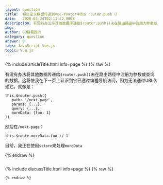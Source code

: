```yaml
---
layout: question
title:  将自定义数据传递到vue-router中的$ router.push（）
date:   2020-03-24T02:11:42.000Z
description: 有没有办法将其他数据传递给$router.push()未在路由路径中注册为参数或查询的数据。这将使我在下一页上认识到它已通过编程导航访问，因为无法通过UR...
img: 
author: GO路易西门
category: question
answer: 0
tags: JavaScript Vue.js
topic: Vue.js
---
```

<div class="article-root">
  <div class="article">
    {% include articleTitle.html info=page %}
    {% raw %}
    <div class="article-content"><p><font style="vertical-align: inherit;"><font style="vertical-align: inherit;">有没有办法将其他数据传递给</font></font><code>$router.push()</code><font style="vertical-align: inherit;"><font style="vertical-align: inherit;">未在路由路径中注册为参数或查询的数据。</font><font style="vertical-align: inherit;">这将使我在下一页上认识到它已通过编程导航访问，因为无法通过URL传递它。</font><font style="vertical-align: inherit;">就像是：</font></font></p>

<pre><code>this.$router.push({<font></font>
   path: '/next-page', <font></font>
   params: {...}, <font></font>
   query: {...}, <font></font>
   moreData: {foo: 1}<font></font>
})<font></font>
</code></pre>

<p><font style="vertical-align: inherit;"><font style="vertical-align: inherit;">然后在</font></font><code>/next-page</code><font style="vertical-align: inherit;"><font style="vertical-align: inherit;">：</font></font></p>

<pre><code>this.$route.moreData.foo // 1
</code></pre>

<p><font style="vertical-align: inherit;"><font style="vertical-align: inherit;">目前，我正在使用</font></font><code>$store</code><font style="vertical-align: inherit;"><font style="vertical-align: inherit;">来处理</font></font><code>moreData</code></p></div>
    {% endraw %}
  </div>
  <p style="height: 0;width:0;overflow: hidden;"> 第3220篇《将自定义数据传递到vue-router中的$ router.push（）》来自Winter(https://github.com/aiyld/aiyld.github.io)的站点</p>
  <div class="discuss-wrapper">
    {% include discussTitle.html info=page %}
    {% raw %}
    
    {% endraw %}
  </div>
<div>
